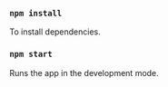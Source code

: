 
### `npm install`

To install dependencies.

### `npm start`

Runs the app in the development mode.